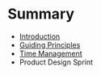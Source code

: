 # Summary

* [Introduction](README.md)
* [Guiding Principles](guiding_principles.md)
* [Time Management](time_management.md)
* Product Design Sprint

